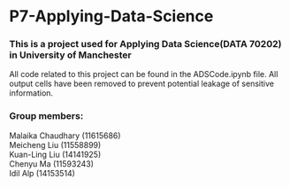 # P7-Applying-Data-Science

### This is a project used for Applying Data Science(DATA 70202) in University of Manchester
All code related to this project can be found in the ADSCode.ipynb file. All output cells have been removed to prevent potential leakage of sensitive information.

### Group members:  
Malaika Chaudhary (11615686)  
Meicheng Liu (11558899)  
Kuan-Ling Liu (14141925)  
Chenyu Ma (11593243)  
Idil Alp (14153514)  

